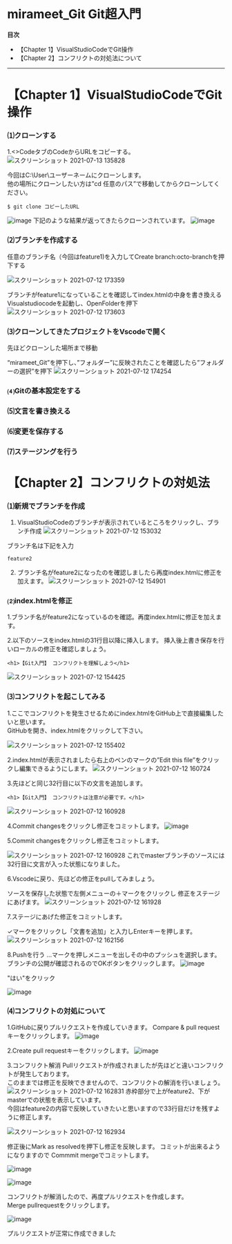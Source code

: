 # mirameet_Git  Git超入門



<!-- START doctoc generated TOC please keep comment here to allow auto update -->
<!-- DON'T EDIT THIS SECTION, INSTEAD RE-RUN doctoc TO UPDATE -->
**目次**

- 【Chapter 1】VisualStudioCodeでGit操作 
- 【Chapter 2】コンフリクトの対処法について

<!-- END doctoc generated TOC please keep comment here to allow auto update -->


***
# 【Chapter 1】VisualStudioCodeでGit操作 


### ⑴クローンする
1.<>CodeタブのCodeからURLをコピーする。
![スクリーンショット 2021-07-13 135828](https://user-images.githubusercontent.com/60914189/125394037-f73d4080-e3e3-11eb-9292-67ba978ae302.png)


今回はC:\User\ユーザーネームにクローンします。
<br>他の場所にクローンしたい方は”cd 任意のパス”で移動してからクローンしてください。



```
$ git clone コピーしたURL
```
![image](https://user-images.githubusercontent.com/60914189/125255343-488ef680-e336-11eb-8b05-8878a72219a4.png)
下記のような結果が返ってきたらクローンされています。
![image](https://user-images.githubusercontent.com/60914189/125255384-517fc800-e336-11eb-9c35-79ac33a27a54.png)


### ⑵ブランチを作成する
任意のブランチ名（今回はfeature1)を入力してCreate branch:octo-branchを押下する

![スクリーンショット 2021-07-12 173359](https://user-images.githubusercontent.com/60914189/125256520-7a548d00-e337-11eb-9d05-3dee75ef5a03.png)

ブランチがfeature1になっていることを確認してindex.htmlの中身を書き換える
Visualstudiocodeを起動し、OpenFolderを押下
![スクリーンショット 2021-07-12 173603](https://user-images.githubusercontent.com/60914189/125257010-f3ec7b00-e337-11eb-9884-0818a82ee859.png)


### ⑶クローンしてきたプロジェクトをVscodeで開く
先ほどクローンした場所まで移動

“mirameet_Git”を押下し、”フォルダー”に反映されたことを確認したら”フォルダーの選択”を押下
![スクリーンショット 2021-07-12 174254](https://user-images.githubusercontent.com/60914189/125257696-a1f82500-e338-11eb-8aaf-3a61f80c3297.png)




### ⑷Gitの基本設定をする

### ⑸文言を書き換える

### ⑹変更を保存する

### ⑺ステージングを行う


# 【Chapter 2】コンフリクトの対処法

### ⑴新規でブランチを作成
1.  VisualStudioCodeのブランチが表示されているところをクリックし、ブランチ作成
![スクリーンショット 2021-07-12 153032](https://user-images.githubusercontent.com/60914189/125241195-1ecdd380-e326-11eb-8cb0-1b67b4ce66ac.png)


ブランチ名は下記を入力
```
feature2
```
2. ブランチ名がfeature2になったのを確認しましたら再度index.htmlに修正を加えます。
![スクリーンショット 2021-07-12 154901](https://user-images.githubusercontent.com/60914189/125243198-baf8da00-e328-11eb-9ddb-20dcf51affc1.png)

### ⑵index.htmlを修正
1.ブランチ名がfeature2になっているのを確認。再度index.htmlに修正を加えます。

2.以下のソースをindex.htmlの31行目以降に挿入します。
挿入後上書き保存を行いローカルの修正を確認しましょう。
```
<h1>【Git入門】 コンフリクトを理解しよう</h1>
```
![スクリーンショット 2021-07-12 154425](https://user-images.githubusercontent.com/60914189/125242781-170f2e80-e328-11eb-9715-54c4ad45b955.png)

### ⑶コンフリクトを起こしてみる
1.ここでコンフリクトを発生させるためにindex.htmlをGitHub上で直接編集したいと思います。
<br>GitHubを開き、index.htmlをクリックして下さい。

![スクリーンショット 2021-07-12 155402](https://user-images.githubusercontent.com/60914189/125243758-79b4fa00-e329-11eb-8fd9-d94548675985.png)


2.index.htmlが表示されましたら右上のペンのマークの”Edit this file”をクリックし編集できるようにします。
![スクリーンショット 2021-07-12 160724](https://user-images.githubusercontent.com/60914189/125245307-6145df00-e32b-11eb-9d05-840f8716644b.png)

3.先ほどと同じ32行目に以下の文言を追加します。
```
<h1>【Git入門】 コンフリクトは注意が必要です。</h1>
```
![スクリーンショット 2021-07-12 160928](https://user-images.githubusercontent.com/60914189/125245491-981bf500-e32b-11eb-8935-7094f250cd2c.png)

4.Commit changesをクリックし修正をコミットします。
![image](https://user-images.githubusercontent.com/60914189/125245636-c568a300-e32b-11eb-9fa2-2d500df566d1.png)

5.Commit changesをクリックし修正をコミットします。


![スクリーンショット 2021-07-12 160928](https://user-images.githubusercontent.com/60914189/125245809-f8129b80-e32b-11eb-826c-730a0720ffb7.png)
これでmasterブランチのソースには32行目に文言が入った状態になりました。

6.Vscodeに戻り、先ほどの修正をpullしてみましょう。

ソースを保存した状態で左側メニューの＋マークをクリックし
修正をステージにあげます。
![スクリーンショット 2021-07-12 161928](https://user-images.githubusercontent.com/60914189/125246769-2e9ce600-e32d-11eb-9ebd-86639f825240.png)

7.ステージにあげた修正をコミットします。 

✓マークをクリックし「文書を追加」と入力しEnterキーを押します。
![スクリーンショット 2021-07-12 162156](https://user-images.githubusercontent.com/60914189/125246883-4c6a4b00-e32d-11eb-8ce7-d1d98a71a8e9.png)

8.Pushを行う
…マークを押しメニューを出しその中のプッシュを選択します。
<br>ブランチの公開が確認されるのでOKボタンをクリックします。
![image](https://user-images.githubusercontent.com/60914189/125247038-79b6f900-e32d-11eb-8a8e-0664920d3797.png)

"はい"をクリック

![image](https://user-images.githubusercontent.com/60914189/125247055-7cb1e980-e32d-11eb-9c81-fba1fad454f5.png)


### ⑷コンフリクトの対処について
1.GitHubに戻りプルリクエストを作成していきます。
Compare & pull requestキーをクリックします。
![image](https://user-images.githubusercontent.com/60914189/125247414-e205da80-e32d-11eb-8722-82b5c3c725df.png)

2.Create pull requestキーをクリックします。
![image](https://user-images.githubusercontent.com/60914189/125247477-f3e77d80-e32d-11eb-981b-312a6c5c65a9.png)

3.コンフリクト解消
Pullリクエストが作成されましたが先ほどと違いコンフリクトが発生しております。
<br>このままでは修正を反映できませんので、コンフリクトの解消を行いましょう。
![スクリーンショット 2021-07-12 162831](https://user-images.githubusercontent.com/60914189/125247749-3d37cd00-e32e-11eb-9556-1628a0fc5c09.png)
赤枠部分で上がfeature2、下がmasterでの状態を表示しています。
<br>今回はfeature2の内容で反映していきたいと思いますので33行目だけを残すように修正します。

![スクリーンショット 2021-07-12 162934](https://user-images.githubusercontent.com/60914189/125247903-68222100-e32e-11eb-9c02-b843e598ccb7.png)

修正後にMark as resolvedを押下し修正を反映します。
コミットが出来るようになりますので
Commmit mergeでコミットします。



![image](https://user-images.githubusercontent.com/60914189/125247933-6f492f00-e32e-11eb-9952-f55652bbdff7.png)

![image](https://user-images.githubusercontent.com/60914189/125247966-7a03c400-e32e-11eb-8259-82a53471aef9.png)

コンフリクトが解消したので、再度プルリクエストを作成します。
<br>Merge pullrequestをクリックします。


![image](https://user-images.githubusercontent.com/60914189/125247985-825bff00-e32e-11eb-97a1-b51b5416eaa4.png)





プルリクエストが正常に作成できました

